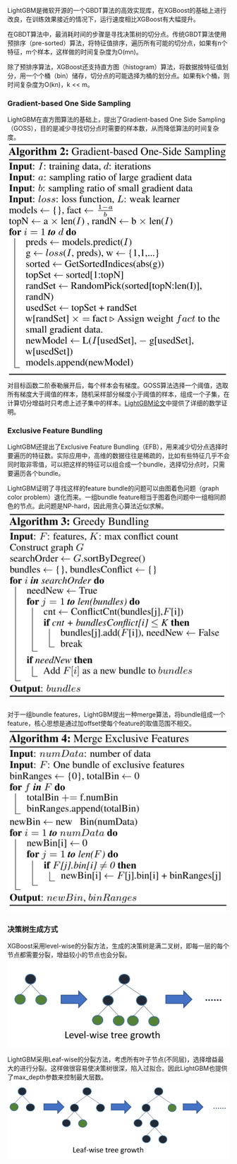 LightGBM是微软开源的一个GBDT算法的高效实现库，在XGBoost的基础上进行改良，在训练效果接近的情况下，运行速度相比XGBoost有大幅提升。

在GBDT算法中，最消耗时间的步骤是寻找决策树的切分点。传统GBDT算法使用预排序（pre-sorted）算法，将特征值排序，遍历所有可能的切分点，如果有n个特征，m个样本，这样做的时间复杂度为O(mn)。

除了预排序算法，XGBoost还支持直方图（histogram）算法，将数据按特征值划分，用一个个桶（bin）储存，切分点的可能选择为桶的划分点。如果有k个桶，则时间复杂度为O(kn)，k << m。

### Gradient-based One Side Sampling
LightGBM在直方图算法的基础上，提出了Gradient-based One Side Sampling（GOSS），目的是减少寻找切分点时需要的样本数，从而降低算法的时间复杂度。
![](img/goss.png)
对目标函数二阶泰勒展开后，每个样本会有梯度。GOSS算法选择一个阈值，选取所有梯度大于阈值的样本，随机采样部分梯度小于阈值的样本，组成一个子集，在计算切分增益时只考虑上述子集中的样本。[LightGBM论文]()中提供了详细的数学证明。

### Exclusive Feature Bundling
LightGBM还提出了Exclusive Feature Bundling（EFB），用来减少切分点选择时要遍历的特征数。实际应用中，高维的数据往往是稀疏的，比如有些特征几乎不会同时取非零值，可以把这样的特征可以组合成一个bundle，选择切分点时，只需要遍历各个bundle。

LightGBM证明了寻找这样的feature bundle的问题可以由图着色问题（graph color problem）退化而来。一组bundle feature相当于图着色问题中一组相同颜色的节点。此问题是NP-hard，因此用贪心算法近似求解。![](img/greedy_bundle.png)

对于一组bundle features，LightGBM提出一种merge算法，将bundle组成一个feature，核心思想是通过加offset使每个feature的取值范围不相交。
![](img/merge.png)

### 决策树生成方式
XGBoost采用level-wise的分裂方法，生成的决策树是满二叉树，即每一层的每个节点都需要分裂，增益较小的节点也会分裂。
![](img/level-wise.png)

LightGBM采用Leaf-wise的分裂方法，考虑所有叶子节点(不同层)，选择增益最大的进行分裂。这样做很容易使决策树很深，陷入过拟合。因此LightGBM也提供了max_depth参数来控制最大层数。
![](img/leaf-wise.png)